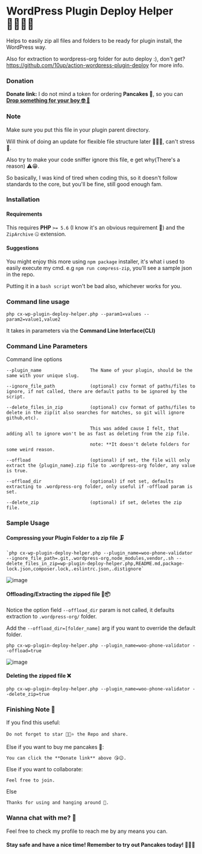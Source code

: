 # WordPress Plugin Deploy Helper 🤾🏽‍♂️🚀
Helps to easily zip all files and folders to be ready for plugin install, the WordPress way.

Also for extraction to wordpress-org folder for auto deploy :), don't get?
https://github.com/10up/action-wordpress-plugin-deploy for more info.

### Donation
**Donate link:** I do not mind a token for ordering **Pancakes 🥞**, so you can <a href="https://rave.flutterwave.com/pay/preciousomonze" target="_blank">__Drop something for your boy 🤓 🥳__</a>

### Note
Make sure you put this file in your plugin parent directory.

Will think of doing an update for flexible file structure later 💆🏽‍♂️, can't stress 💅.

Also try to make your code sniffer ignore this file, e get why(There's a reason) ⚠️😁.

So basically, I was kind of tired when coding this, so it doesn't follow standards to the core, but you'll be fine, still good enough fam.


### Installation
#### Requirements
This requires **PHP** `>= 5.6` (I know it's an obvious requirement 🤡) and the `ZipArchive` 🤐 extension.


#### Suggestions
You might enjoy this more using `npm package` installer, it's what i used to easily execute my cmd. e.g `npm run compress-zip`, you'll see a sample json in the repo.

Putting it in a `bash script` won't be bad also, whichever works for you.


### Command line usage

` php cx-wp-plugin-deploy-helper.php --param1=values --param2=value1,value2 `

It takes in parameters via the **Command Line Interface(CLI)**


### Command Line Parameters
Command line options

    --plugin_name                  The Name of your plugin, should be the same with your unique slug.
    
    --ignore_file_path             (optional) csv format of paths/files to ignore, if not called, there are default paths to be ignored by the script.
    
    --delete_files_in_zip          (optional) csv format of paths/files to delete in the zip(it also searches for matches, so git will ignore github,etc). 
                                   
                                   This was added cause I felt, that adding all to ignore won't be as fast as deleting from the zip file.
                                   
                                   note: **It doesn't delete folders for some weird reason.
    
    --offload                      (optional) if set, the file will only extract the {plugin_name}.zip file to .wordpress-org folder, any value is true.               
    
    --offload_dir                  (optional) if not set, defaults extracting to .wordpress-org folder, only useful if -offload param is set.
    
    --delete_zip                   (optional) if set, deletes the zip file.
    

### Sample Usage
#### Compressing your Plugin Folder to a zip file 🗜️
    `php cx-wp-plugin-deploy-helper.php --plugin_name=woo-phone-validator --ignore_file_path=.git,.wordpress-org,node_modules,vendor,.sh --delete_files_in_zip=wp-plugin-deploy-helper.php,README.md,package-lock.json,composer.lock,.eslintrc.json,.distignore`
    
   ![image](https://user-images.githubusercontent.com/15174834/88745375-ca940880-d141-11ea-86f1-154055b04ec6.jpeg)


#### Offloading/Extracting the zipped file 🚛📦
 Notice the option field `--offload_dir` param is not called, it defaults extraction to `.wordpress-org/` folder. 

 Add the `--offload_dir=[folder_name]` arg if you want to override the default folder.

 `php cx-wp-plugin-deploy-helper.php --plugin_name=woo-phone-validator --offload=true`

   ![image](https://user-images.githubusercontent.com/15174834/88745386-d089e980-d141-11ea-8bb9-5ad6fa62ac4a.jpeg)

#### Deleting the zipped file ❌
 `php cx-wp-plugin-deploy-helper.php --plugin_name=woo-phone-validator --delete_zip=true`


### Finishing Note 📝
If you find this useful:

    Do not forget to star 🤩✨⭐ the Repo and share.

Else if you want to buy me pancakes 🥞:

    You can click the **Donate link** above 😘😉.
    
Else if you want to collaborate:

    Feel free to join.
    
Else

    Thanks for using and hanging around 👀.
    

### Wanna chat with me? 👀
 Feel free to check my profile to reach me by any means you can.
 
#### Stay safe and have a nice time! Remember to try out Pancakes today! 💪🏼🥞
